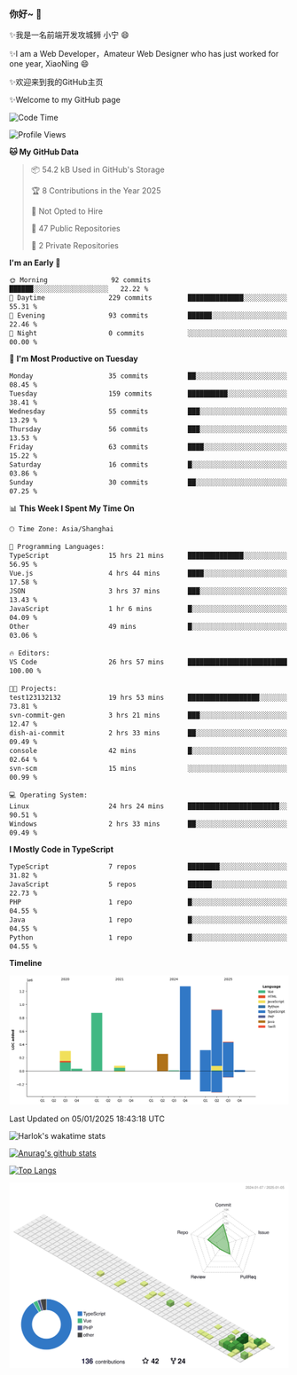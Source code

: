 ### 你好~  👋

✨我是一名前端开发攻城狮 小宁 😄

✨I am a Web Developer，Amateur Web Designer who has just worked for one year, XiaoNing 😄

✨欢迎来到我的GitHub主页

✨Welcome to my GitHub page
<!--
**7148505/7148505** is a ✨ _special_ ✨ repository because its `README.md` (this file) appears on your GitHub profile.

Here are some ideas to get you started:

- 🔭 I’m currently working on ...
- 🌱 I’m currently learning ...
- 👯 I’m looking to collaborate on ...
- 🤔 I’m looking for help with ...
- 💬 Ask me about ...
- 📫 How to reach me: ...
- 😄 Pronouns: ...
- ⚡ Fun fact: ...
-->

<!--START_SECTION:waka-->
![Code Time](http://img.shields.io/badge/Code%20Time-2%2C587%20hrs%2043%20mins-blue)

![Profile Views](http://img.shields.io/badge/Profile%20Views-0-blue)

**🐱 My GitHub Data** 

> 📦 54.2 kB Used in GitHub's Storage 
 > 
> 🏆 8 Contributions in the Year 2025
 > 
> 🚫 Not Opted to Hire
 > 
> 📜 47 Public Repositories 
 > 
> 🔑 2 Private Repositories 
 > 
**I'm an Early 🐤** 

```text
🌞 Morning                92 commits          ██████░░░░░░░░░░░░░░░░░░░   22.22 % 
🌆 Daytime                229 commits         ██████████████░░░░░░░░░░░   55.31 % 
🌃 Evening                93 commits          ██████░░░░░░░░░░░░░░░░░░░   22.46 % 
🌙 Night                  0 commits           ░░░░░░░░░░░░░░░░░░░░░░░░░   00.00 % 
```
📅 **I'm Most Productive on Tuesday** 

```text
Monday                   35 commits          ██░░░░░░░░░░░░░░░░░░░░░░░   08.45 % 
Tuesday                  159 commits         ██████████░░░░░░░░░░░░░░░   38.41 % 
Wednesday                55 commits          ███░░░░░░░░░░░░░░░░░░░░░░   13.29 % 
Thursday                 56 commits          ███░░░░░░░░░░░░░░░░░░░░░░   13.53 % 
Friday                   63 commits          ████░░░░░░░░░░░░░░░░░░░░░   15.22 % 
Saturday                 16 commits          █░░░░░░░░░░░░░░░░░░░░░░░░   03.86 % 
Sunday                   30 commits          ██░░░░░░░░░░░░░░░░░░░░░░░   07.25 % 
```


📊 **This Week I Spent My Time On** 

```text
🕑︎ Time Zone: Asia/Shanghai

💬 Programming Languages: 
TypeScript               15 hrs 21 mins      ██████████████░░░░░░░░░░░   56.95 % 
Vue.js                   4 hrs 44 mins       ████░░░░░░░░░░░░░░░░░░░░░   17.58 % 
JSON                     3 hrs 37 mins       ███░░░░░░░░░░░░░░░░░░░░░░   13.43 % 
JavaScript               1 hr 6 mins         █░░░░░░░░░░░░░░░░░░░░░░░░   04.09 % 
Other                    49 mins             █░░░░░░░░░░░░░░░░░░░░░░░░   03.06 % 

🔥 Editors: 
VS Code                  26 hrs 57 mins      █████████████████████████   100.00 % 

🐱‍💻 Projects: 
test123132132            19 hrs 53 mins      ██████████████████░░░░░░░   73.81 % 
svn-commit-gen           3 hrs 21 mins       ███░░░░░░░░░░░░░░░░░░░░░░   12.47 % 
dish-ai-commit           2 hrs 33 mins       ██░░░░░░░░░░░░░░░░░░░░░░░   09.49 % 
console                  42 mins             █░░░░░░░░░░░░░░░░░░░░░░░░   02.64 % 
svn-scm                  15 mins             ░░░░░░░░░░░░░░░░░░░░░░░░░   00.99 % 

💻 Operating System: 
Linux                    24 hrs 24 mins      ███████████████████████░░   90.51 % 
Windows                  2 hrs 33 mins       ██░░░░░░░░░░░░░░░░░░░░░░░   09.49 % 
```

**I Mostly Code in TypeScript** 

```text
TypeScript               7 repos             ████████░░░░░░░░░░░░░░░░░   31.82 % 
JavaScript               5 repos             ██████░░░░░░░░░░░░░░░░░░░   22.73 % 
PHP                      1 repo              █░░░░░░░░░░░░░░░░░░░░░░░░   04.55 % 
Java                     1 repo              █░░░░░░░░░░░░░░░░░░░░░░░░   04.55 % 
Python                   1 repo              █░░░░░░░░░░░░░░░░░░░░░░░░   04.55 % 
```



**Timeline**

![Lines of Code chart](https://raw.githubusercontent.com/littleCareless/littleCareless/master/assets/bar_graph.png)


 Last Updated on 05/01/2025 18:43:18 UTC
<!--END_SECTION:waka-->
![Harlok's wakatime stats](https://github-readme-stats.vercel.app/api/wakatime?username=littleCareless)

[![Anurag's github stats](https://github-readme-stats.vercel.app/api?username=littleCareless)](https://github.com/anuraghazra/github-readme-stats)

[![Top Langs](https://github-readme-stats.vercel.app/api/top-langs/?username=littleCareless&layout=compact)](https://github.com/anuraghazra/github-readme-stats)

![](./profile-3d-contrib/profile-green-animate.svg)
